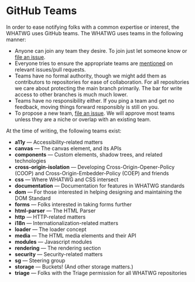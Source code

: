 # GitHub Teams

In order to ease notifying folks with a common expertise or interest, the WHATWG uses GitHub teams. The WHATWG uses teams in the following manner:

* Anyone can join any team they desire. To join just let someone know or [file an issue](https://github.com/whatwg/meta/issues/new).
* Everyone tries to ensure the appropriate teams are [mentioned](https://github.com/blog/1121-introducing-team-mentions) on relevant issues/pull requests.
* Teams have no formal authority, though we might add them as contributors to repositories for ease of collaboration. For all repositories we care about protecting the main branch primarily. The bar for write access to other branches is much much lower.
* Teams have no responsibility either. If you ping a team and get no feedback, moving things forward responsibly is still on you.
* To propose a new team, [file an issue](https://github.com/whatwg/meta/issues/new). We will approve most teams unless they are a niche or overlap with an existing team.

At the time of writing, the following teams exist:

- **a11y** — Accessibility-related matters
- **canvas** — The canvas element, and its APIs
- **components** — Custom elements, shadow trees, and related technologies
- **cross-origin-isolation** — Developing Cross-Origin-Opener-Policy (COOP) and Cross-Origin-Embedder-Policy (COEP) and friends
- **css** — Where WHATWG and CSS intersect
- **documentation** — Documentation for features in WHATWG standards
- **dom** — For those interested in helping designing and maintaining the DOM Standard
- **forms** — Folks interested in taking forms further
- **html-parser** — The HTML Parser
- **http** — HTTP-related matters
- **i18n** — Internationalization-related matters
- **loader** — The loader concept
- **media** — The HTML media elements and their API
- **modules** — Javascript modules
- **rendering** — The rendering section
- **security** — Security-related matters
- **sg** — Steering group
- **storage** — Buckets! (And other storage matters.)
- **triage** — Folks with the Triage permission for all WHATWG repositories
